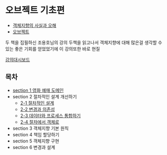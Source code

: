 # 오브젝트 기초편

-   [객체지향의 사실과 오해](https://github.com/wjdrltjr5/The-Essence-of-Object-Orientation)
-   [오브젝트](https://github.com/wjdrltjr5/Object)

두 책을 집필하신 조용호님의 강의 두책을 읽고나서 객체지향에 대해 많은걸 생각할 수 있는 좋은 기회를 얻었었기에 이 강의또한 바로 현질

[강의대시보드](https://www.inflearn.com/course/%EC%98%A4%EB%B8%8C%EC%A0%9D%ED%8A%B8-%EA%B8%B0%EC%B4%88%ED%8E%B8-%EA%B0%9D%EC%B2%B4%EC%A7%80%ED%96%A5)

## 목차

-   [section 1 영화 예매 도메인](./1.%20영화%20예매%20도메인.md)
-   section 2 절차적인 설계 개선하기
    -   [2-1 절차적인 설계](./2-1%20절차적인%20설계%20.md)
    -   [2-2 변경과 의존성](./2-2%20변경과%20의존성.md)
    -   [2-3 데이터와 프로세스 통합하기](./2-3%20데이터와%20프로세스%20통합하기.md)
    -   [2-4 절차에서 객체로](./2-4%20절차에서%20객체로.md)
-   section 3 객체지향 기본 원칙
-   section 4 책임 할당하기
-   section 5 객체지향 구현
-   section 6 변경과 설계
